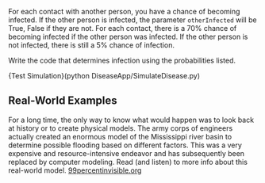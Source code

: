 For each contact with another person, you have a chance of becoming infected.
If the other person is infected, the parameter `otherInfected` will be True, False if they are not.
For each contact, there is a 70% chance of becoming infected if the other person was infected.
If the other person is not infected, there is still a 5% chance of infection.

Write the code that determines infection using the probabilities listed.

{Test Simulation}(python DiseaseApp/SimulateDisease.py)

## Real-World Examples
For a long time, the only way to know what would happen was to look back at history or to create physical models.  The army corps of engineers actually created an enormous model of the Mississippi river basin to determine possible flooding based on different factors.  This was a very expensive and resource-intensive endeavor and has subsequently been replaced by computer modeling.
Read (and listen) to more info about this real-world model. [99percentinvisible.org](http://99percentinvisible.org/episode/americas-last-top-model/)